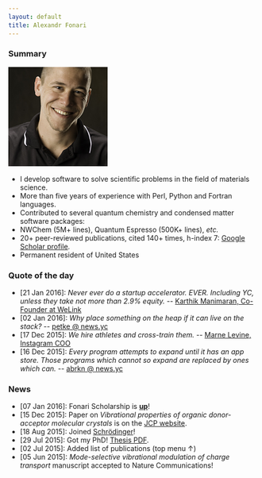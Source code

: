 ```yaml
---
layout: default
title: Alexandr Fonari
---
```


### Summary

![](me.jpg)

 - I develop software to solve scientific problems in the field of materials science.
 - More than five years of experience with Perl, Python and Fortran languages.
 - Contributed to several quantum chemistry and condensed matter software packages:
  - NWChem (5M+ lines), Quantum Espresso (500K+ lines), *etc.*
 - 20+ peer-reviewed publications, cited 140+ times, h-index 7: [Google Scholar profile](https://scholar.google.com/citations?user=ZkBvorAAAAAJ).
 - Permanent resident of United States

### Quote of the day

- [21 Jan 2016]: *Never ever do a startup accelerator. EVER. Including YC, unless they take not more than 2.9% equity.* -- [Karthik Manimaran, Co-Founder at WeLink](http://www.karthikmanimaran.com/2016/01/21/why-we-applied-to-yc-despite-having-gone-through-another-accelerator/)
- [02 Jan 2016]: *Why place something on the heap if it can live on the stack?* -- [petke @ news.yc](https://news.ycombinator.com/item?id=10826635)
- [17 Dec 2015]: *We hire athletes and cross-train them.* -- [Marne Levine, Instagram COO](http://bloom.bg/1P7DkXA)
- [16 Dec 2015]: *Every program attempts to expand until it has an app store. Those programs which cannot so expand are replaced by ones which can.* -- [abrkn @ news.yc](https://news.ycombinator.com/item?id=10741954)

### News

 - [07 Jan 2016]: Fonari Scholarship is **[up](/scholarship.html)**!
 - [15 Dec 2015]: Paper on *Vibrational properties of organic donor-acceptor molecular crystals* is on the [JCP website](http://dx.doi.org/10.1063/1.4936965).
 - [18 Aug 2015]: Joined [Schr&ouml;dinger](http://www.schrodinger.com/materials/)!
 - [29 Jul 2015]: Got my PhD! [Thesis PDF](http://afonari.com/FONARI-DISSERTATION-2015.pdf).
 - [02 Jul 2015]: Added list of publications (top menu &uarr;)
 - [05 Jun 2015]: *Mode-selective vibrational modulation of charge transport* manuscript accepted to Nature Communications!
